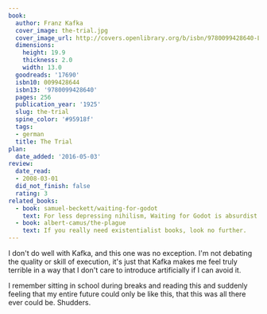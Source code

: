```yaml
---
book:
  author: Franz Kafka
  cover_image: the-trial.jpg
  cover_image_url: http://covers.openlibrary.org/b/isbn/9780099428640-L.jpg
  dimensions:
    height: 19.9
    thickness: 2.0
    width: 13.0
  goodreads: '17690'
  isbn10: 0099428644
  isbn13: '9780099428640'
  pages: 256
  publication_year: '1925'
  slug: the-trial
  spine_color: '#95918f'
  tags:
  - german
  title: The Trial
plan:
  date_added: '2016-05-03'
review:
  date_read:
  - 2008-03-01
  did_not_finish: false
  rating: 3
related_books:
  - book: samuel-beckett/waiting-for-godot
    text: For less depressing nihilism, Waiting for Godot is absurdist in a nice way.
  - book: albert-camus/the-plague
    text: If you really need existentialist books, look no further.
---
```


I don't do well with Kafka, and this one was no exception. I'm not debating the quality or skill of execution, it's just
that Kafka makes me feel truly terrible in a way that I don't care to introduce artificially if I can avoid it.

I remember sitting in school during breaks and reading this and suddenly feeling that my entire future could only be
like this, that this was all there ever could be. Shudders.

